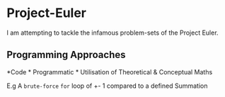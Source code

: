 # Project-Euler
I am attempting to tackle the infamous problem-sets of the Project Euler.

## Programming Approaches

*Code
    * Programmatic
    * Utilisation of Theoretical & Conceptual Maths

E.g A `brute-force` `for` loop of +- 1 compared to a defined Summation